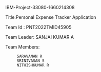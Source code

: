 IBM-Project-33080-1660214308

Title:Personal Expense Tracker Application

Team Id : PNT2022TMID45905

Team Leader:
	SANJAI KUMAR A

Team Members:

         SARAVANAN R
         SRINIVASAN S
         NITHISHKUMAR R
